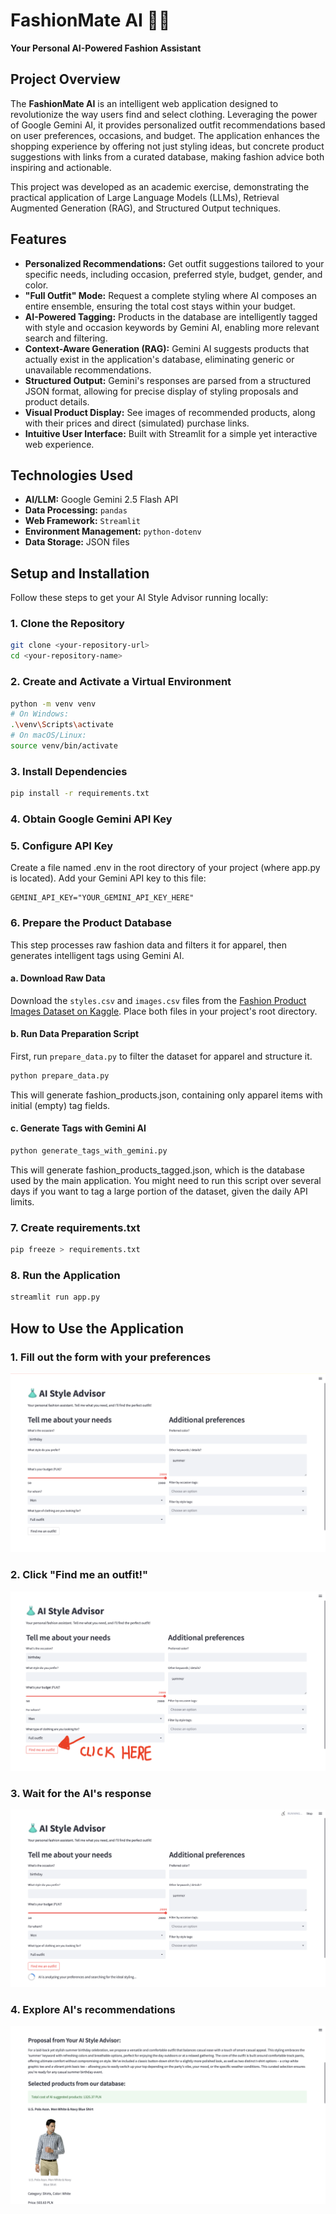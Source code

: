# FashionMate AI 👗✨

**Your Personal AI-Powered Fashion Assistant**

## Project Overview

The **FashionMate AI** is an intelligent web application designed to revolutionize the way users find and select clothing. Leveraging the power of Google Gemini AI, it provides personalized outfit recommendations based on user preferences, occasions, and budget. The application enhances the shopping experience by offering not just styling ideas, but concrete product suggestions with links from a curated database, making fashion advice both inspiring and actionable.

This project was developed as an academic exercise, demonstrating the practical application of Large Language Models (LLMs), Retrieval Augmented Generation (RAG), and Structured Output techniques.

## Features

*   **Personalized Recommendations:** Get outfit suggestions tailored to your specific needs, including occasion, preferred style, budget, gender, and color.
*   **"Full Outfit" Mode:** Request a complete styling where AI composes an entire ensemble, ensuring the total cost stays within your budget.
*   **AI-Powered Tagging:** Products in the database are intelligently tagged with style and occasion keywords by Gemini AI, enabling more relevant search and filtering.
*   **Context-Aware Generation (RAG):** Gemini AI suggests products that actually exist in the application's database, eliminating generic or unavailable recommendations.
*   **Structured Output:** Gemini's responses are parsed from a structured JSON format, allowing for precise display of styling proposals and product details.
*   **Visual Product Display:** See images of recommended products, along with their prices and direct (simulated) purchase links.
*   **Intuitive User Interface:** Built with Streamlit for a simple yet interactive web experience.

## Technologies Used

*   **AI/LLM:** Google Gemini 2.5 Flash API
*   **Data Processing:** `pandas`
*   **Web Framework:** `Streamlit`
*   **Environment Management:** `python-dotenv`
*   **Data Storage:** JSON files

## Setup and Installation

Follow these steps to get your AI Style Advisor running locally:

### 1. Clone the Repository

```bash
git clone <your-repository-url>
cd <your-repository-name>
```

### 2. Create and Activate a Virtual Environment

```bash
python -m venv venv
# On Windows:
.\venv\Scripts\activate
# On macOS/Linux:
source venv/bin/activate
```

### 3. Install Dependencies

```bash
pip install -r requirements.txt
```

### 4. Obtain Google Gemini API Key

### 5. Configure API Key

Create a file named .env in the root directory of your project (where app.py is located). Add your Gemini API key to this file:

```
GEMINI_API_KEY="YOUR_GEMINI_API_KEY_HERE"
```

### 6. Prepare the Product Database

This step processes raw fashion data and filters it for apparel, then generates intelligent tags using Gemini AI.

#### a. Download Raw Data

Download the `styles.csv` and `images.csv` files from the [Fashion Product Images Dataset on Kaggle](https://www.kaggle.com/datasets/paramaggarwal/fashion-product-images-dataset). Place both files in your project's root directory.

#### b. Run Data Preparation Script

First, run `prepare_data.py` to filter the dataset for apparel and structure it.

```bash
python prepare_data.py
```

This will generate fashion_products.json, containing only apparel items with initial (empty) tag fields.

#### c. Generate Tags with Gemini AI

```bash
python generate_tags_with_gemini.py
```

This will generate fashion_products_tagged.json, which is the database used by the main application. You might need to run this script over several days if you want to tag a large portion of the dataset, given the daily API limits.

### 7. Create requirements.txt

```bash
pip freeze > requirements.txt
```

### 8. Run the Application

```bash
streamlit run app.py
```

## How to Use the Application

### 1. Fill out the form with your preferences
![form](screenshots/form.png)

### 2. Click "Find me an outfit!"
![button](screenshots/button.png)

### 3. Wait for the AI's response
![wait](screenshots/wait.png)

### 4. Explore AI's recommendations
![recommendations](screenshots/recommendations.png)
